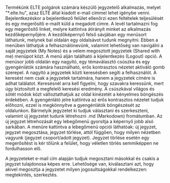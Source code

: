 Termékünk ELTE polgárok számára készülő jegyzetelő alkalmazás, melyet "*.elte.hu", azaz ELTE által kiadott e-mail címmel lehet igénybe venni. Bejelentkezéskor a bejelentkező felület ellenőrzi ezen feltételek teljesülését és egy megerősítő e-mailt küld a megadott címre. A levél tartalmazni fog egy megerősítő linket, melyre kattintva átirányít minket az alkalmazás kezdőképernyőjére.
A kezdőképernyő felső sávjában egy menüsort láthatunk, melynek bal oldalán egy oldalsávot tudunk megnyitni. Ebben a menüben láthatjuk a felhasználónevünk, valamint lehetőség van navigálni a saját jegyzetek (My Notes) és a velem megosztott jegyzetek (Shared with me) menüpot közt. A menü alján található a kijelentkezés (Logout) opció.
A menüsor jobb oldalán egy nagyító, egy témaválasztó csúszka és egy gyengénlátók számára használható, erős kontrasztos nézetet aktiváló gomb szerepel.
A nagyító a jegyzetek közti keresésben segíti a felhasználót. A keresést nem csak a jegyzetek tartalmára, hanem a jegyzetek címére is adhat találatot. Keresésnél arra kell figyelni, hogy szavakra keressünk, mert úgy biztosított a megfelelő keresési eredmény.
A csúszkával világos és sötét módok közt változtathatjuk az oldal kinézetét a kényelmes böngészés érdekében. A gyengénlátó jelre kattintva az erős kontrasztos nézetet tudjuk előhozni, ezzel is megkönnyítve a gyengénlátók böngészését az oldalunkon.
Bármelyik jegyzetet ki tudjuk választani és szerkeszteni, valamint új jegyzetet tudunk létrehozni .md (Markodown) fromátumban. Az új jegyzet létrehozását egy lebegőmenü gyorsítja a képernyő jobb alsó sarkában. A menüre kattintva a lebegőmenü opciói láthatóak: új jegyzet, jegyzet megosztása, jegyzet törlése, attól függően, hogy milyen nézetben vagyunk (jegyzet csoport/adott jegyzet). Jegyzet törlése esetén egy megerősítést is kér tőlünk a felület, hogy véletlen törlés semmiképpen ne fordulhasson elő.

A jegyzeteket e-mail cím alapján tudjuk megosztani másokkal és csakis a jegyzet tulajdonosa képes erre. Lehetősége van, kiválasztani azt, hogy akivel megosztja a jegyzetet milyen jogosultságokkal rendelkezzen: megtekintés, szerkeztés.



